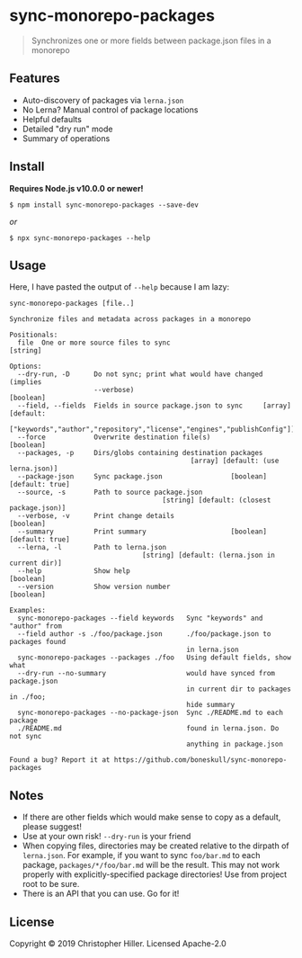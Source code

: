 # sync-monorepo-packages

> Synchronizes one or more fields between package.json files in a monorepo

## Features

- Auto-discovery of packages via `lerna.json`
- No Lerna? Manual control of package locations
- Helpful defaults
- Detailed "dry run" mode
- Summary of operations

## Install

**Requires Node.js v10.0.0 or newer!**

```shell
$ npm install sync-monorepo-packages --save-dev
```

_or_

```shell
$ npx sync-monorepo-packages --help
```

## Usage

Here, I have pasted the output of `--help` because I am lazy:

```plain
sync-monorepo-packages [file..]

Synchronize files and metadata across packages in a monorepo

Positionals:
  file  One or more source files to sync                                [string]

Options:
  --dry-run, -D      Do not sync; print what would have changed (implies
                     --verbose)                                        [boolean]
  --field, --fields  Fields in source package.json to sync     [array] [default:
         ["keywords","author","repository","license","engines","publishConfig"]]
  --force            Overwrite destination file(s)                     [boolean]
  --packages, -p     Dirs/globs containing destination packages
                                             [array] [default: (use lerna.json)]
  --package-json     Sync package.json                 [boolean] [default: true]
  --source, -s       Path to source package.json
                                      [string] [default: (closest package.json)]
  --verbose, -v      Print change details                              [boolean]
  --summary          Print summary                     [boolean] [default: true]
  --lerna, -l        Path to lerna.json
                                 [string] [default: (lerna.json in current dir)]
  --help             Show help                                         [boolean]
  --version          Show version number                               [boolean]

Examples:
  sync-monorepo-packages --field keywords   Sync "keywords" and "author" from
  --field author -s ./foo/package.json      ./foo/package.json to packages found
                                            in lerna.json
  sync-monorepo-packages --packages ./foo   Using default fields, show what
  --dry-run --no-summary                    would have synced from package.json
                                            in current dir to packages in ./foo;
                                            hide summary
  sync-monorepo-packages --no-package-json  Sync ./README.md to each package
  ./README.md                               found in lerna.json. Do not sync
                                            anything in package.json

Found a bug? Report it at https://github.com/boneskull/sync-monorepo-packages
```

## Notes

- If there are other fields which would make sense to copy as a default, please suggest!
- Use at your own risk! `--dry-run` is your friend
- When copying files, directories may be created relative to the dirpath of `lerna.json`. For example, if you want to sync `foo/bar.md` to each package, `packages/*/foo/bar.md` will be the result. This may not work properly with explicitly-specified package directories! Use from project root to be sure.
- There is an API that you can use. Go for it!

## License

Copyright © 2019 Christopher Hiller. Licensed Apache-2.0
